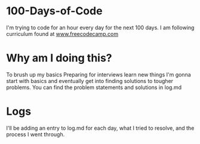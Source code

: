 # 100-Days-of-Code

I'm trying to code for an hour every day for the next 100 days. I am following curriculum found at www.freecodecamp.com



# Why am I doing this?
To brush up my basics
Preparing for interviews
learn new things
I'm gonna start with basics and eventually get into finding solutions to tougher problems. You can find the problem statements and solutions in log.md

# Logs
I'll be adding an entry to log.md for each day, what I tried to resolve, and the process I went through.
